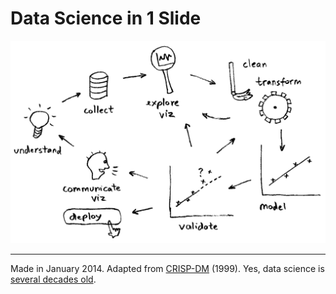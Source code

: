 
Data Science in 1 Slide
=======================

![](ds.png)

-------------------------------------

Made in January 2014. Adapted from
[CRISP-DM](https://en.wikipedia.org/wiki/Cross_Industry_Standard_Process_for_Data_Mining) (1999). 
Yes, data science is [several decades old](https://github.com/szilard/datascience-course-historical).

